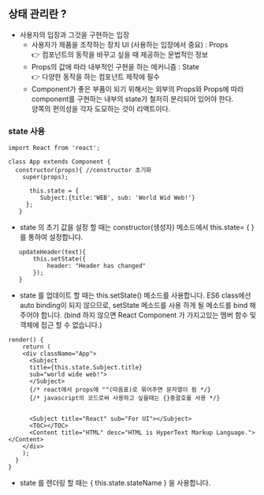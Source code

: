 ## 상태 관리란 ?

* 사용자의 입장과 그것을 구현하는 입장
   * 사용자가 제품을 조작하는 장치 UI (사용하는 입장에서 중요)  : Props <br>
  👉 컴포넌트의 동작을 바꾸고 싶을 때 제공하는 문법적인 정보
   * Props의 값에 따라 내부적인 구현을 하는 메커니즘 : State  <br>
  👉 다양한 동작을 하는 컴포넌트 제작에 필수
   * Component가 좋은 부품이 되기 위해서는 외부의 Props와 Props에 따라<br>
     component를 구현하는 내부의 state가 철저히 분리되어 있어야 한다.<br>
     양쪽의 편의성을 각자 도모하는 것이 리액트이다. 

### state 사용

```
import React from 'react';

class App extends Component {
  constructor(props){ //constructor 초기화
    super(props); 
    
      this.state = {
         Subject:{title:'WEB', sub: 'World Wid Web!'}
     };
   }
```
  * state 의 초기 값을 설정 할 때는 constructor(생성자) 메소드에서 this.state= { } 를 통하여 설정합니다.

```   
   updateHeader(text){
       this.setState({
           header: "Header has changed"
       });
   }
```

* state 를 업데이트 할 때는 this.setState() 메소드를 사용합니다. 
  ES6 class에선 auto binding이 되지 않으므로, setState 메소드를 사용 하게 될 메소드를 bind 해주어야 합니다. 
  (bind 하지 않으면 React Component 가 가지고있는 멤버 함수 및 객체에 접근 할 수 없습니다.)

```
render() {
    return (
    <div className="App">
      <Subject 
      title={this.state.Subject.title}
      sub="world wide web!">
      </Subject>
      {/* react에서 props에 ""(따옴표)로 묶어주면 문자열이 됨 */}
      {/* javascript의 코드로써 사용하고 싶을때는 {}중괄호를 사용 */}


      <Subject title="React" sub="For UI"></Subject>
      <TOC></TOC>
      <Content title="HTML" desc="HTML is HyperText Markup Language."></Content>
    </div>
    );
  }
}
```
  * state 를 렌더링 할 때는 { this.state.stateName } 을 사용합니다.
